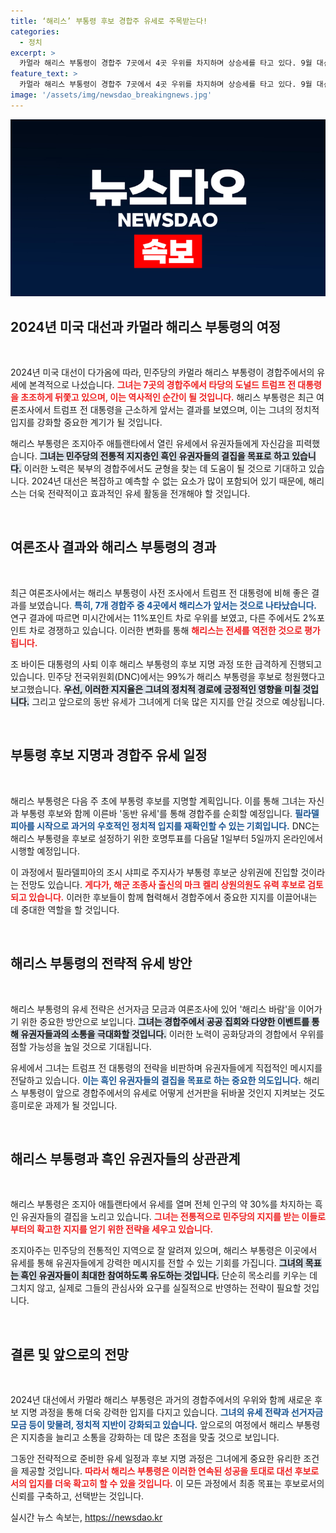 ```yaml
---
title: ‘해리스’ 부통령 후보 경합주 유세로 주목받는다!
categories:
  - 정치
excerpt: >
  카멀라 해리스 부통령이 경합주 7곳에서 4곳 우위를 차지하며 상승세를 타고 있다. 9월 대선 TV 토론 회피 중인 트럼프 전 대통령과의 맞대결이 점점 더 눈길을 끌고 있다. 새 부통령 후보 발표와 동반 유세 일정도 임박해 긴장감이 감도는 상황이다!
feature_text: >
  카멀라 해리스 부통령이 경합주 7곳에서 4곳 우위를 차지하며 상승세를 타고 있다. 9월 대선 TV 토론 회피 중인 트럼프 전 대통령과의 맞대결이 점점 더 눈길을 끌고 있다. 새 부통령 후보 발표와 동반 유세 일정도 임박해 긴장감이 감도는 상황이다!
image: '/assets/img/newsdao_breakingnews.jpg'
---
```


<p><img src="/assets/img/newsdao_breakingnews.jpg" alt="bookingtag 속보" /></p>

<h2 data-ke-size="size26">2024년 미국 대선과 카멀라 해리스 부통령의 여정</h2>

<p data-ke-size="size16">&nbsp;</p>

<p>2024년 미국 대선이 다가옴에 따라, 민주당의 카멀라 해리스 부통령이 경합주에서의 유세에 본격적으로 나섰습니다. <b><span style="color: #ee2323;">그녀는 7곳의 경합주에서 타당의 도널드 트럼프 전 대통령을 초조하게 뒤쫓고 있으며, 이는 역사적인 순간이 될 것입니다.</span></b> 해리스 부통령은 최근 여론조사에서 트럼프 전 대통령을 근소하게 앞서는 결과를 보였으며, 이는 그녀의 정치적 입지를 강화할 중요한 계기가 될 것입니다. </p>

<p>해리스 부통령은 조지아주 애틀랜타에서 열린 유세에서 유권자들에게 자신감을 피력했습니다. <b><span style="background-color: #21538527;">그녀는 민주당의 전통적 지지층인 흑인 유권자들의 결집을 목표로 하고 있습니다.</span></b> 이러한 노력은 북부의 경합주에서도 균형을 찾는 데 도움이 될 것으로 기대하고 있습니다. 2024년 대선은 복잡하고 예측할 수 없는 요소가 많이 포함되어 있기 때문에, 해리스는 더욱 전략적이고 효과적인 유세 활동을 전개해야 할 것입니다.</p>

<p data-ke-size="size16">&nbsp;</p>

<h2 data-ke-size="size26">여론조사 결과와 해리스 부통령의 경과</h2>

<p data-ke-size="size16">&nbsp;</p>

<p>최근 여론조사에서는 해리스 부통령이 사전 조사에서 트럼프 전 대통령에 비해 좋은 결과를 보였습니다. <b><span style="color: #1a5490;">특히, 7개 경합주 중 4곳에서 해리스가 앞서는 것으로 나타났습니다.</span></b> 연구 결과에 따르면 미시간에서는 11%포인트 차로 우위를 보였고, 다른 주에서도 2%포인트 차로 경쟁하고 있습니다. 이러한 변화를 통해 <b><span style="color: #ee2323;">해리스는 전세를 역전한 것으로 평가됩니다.</span></b> </p>

<p>조 바이든 대통령의 사퇴 이후 해리스 부통령의 후보 지명 과정 또한 급격하게 진행되고 있습니다. 민주당 전국위원회(DNC)에서는 99%가 해리스 부통령을 후보로 청원했다고 보고했습니다. <b><span style="background-color: #21538527;">우선, 이러한 지지율은 그녀의 정치적 경로에 긍정적인 영향을 미칠 것입니다.</span></b> 그리고 앞으로의 동반 유세가 그녀에게 더욱 많은 지지를 안길 것으로 예상됩니다.</p>

<p data-ke-size="size16">&nbsp;</p>

<h2 data-ke-size="size26">부통령 후보 지명과 경합주 유세 일정</h2>

<p data-ke-size="size16">&nbsp;</p>

<p>해리스 부통령은 다음 주 초에 부통령 후보를 지명할 계획입니다. 이를 통해 그녀는 자신과 부통령 후보와 함께 이른바 '동반 유세'를 통해 경합주를 순회할 예정입니다. <b><span style="color: #1a5490;">필라델피아를 시작으로 과거의 우호적인 정치적 입지를 재확인할 수 있는 기회입니다.</span></b> DNC는 해리스 부통령을 후보로 설정하기 위한 호명투표를 다음달 1일부터 5일까지 온라인에서 시행할 예정입니다.</p>

<p>이 과정에서 필라델피아의 조시 샤피로 주지사가 부통령 후보군 상위권에 진입할 것이라는 전망도 있습니다. <b><span style="color: #ee2323;">게다가, 해군 조종사 출신의 마크 켈리 상원의원도 유력 후보로 검토되고 있습니다.</span></b> 이러한 후보들이 함께 협력해서 경합주에서 중요한 지지를 이끌어내는 데 중대한 역할을 할 것입니다.</p>

<p data-ke-size="size16">&nbsp;</p>

<h2 data-ke-size="size26">해리스 부통령의 전략적 유세 방안</h2>

<p data-ke-size="size16">&nbsp;</p>

<p>해리스 부통령의 유세 전략은 선거자금 모금과 여론조사에 있어 '해리스 바람'을 이어가기 위한 중요한 방안으로 보입니다. <b><span style="background-color: #21538527;">그녀는 경합주에서 공공 집회와 다양한 이벤트를 통해 유권자들과의 소통을 극대화할 것입니다.</span></b> 이러한 노력이 공화당과의 경합에서 우위를 점할 가능성을 높일 것으로 기대됩니다. </p>

<p>유세에서 그녀는 트럼프 전 대통령의 전략을 비판하며 유권자들에게 직접적인 메시지를 전달하고 있습니다. <b><span style="color: #1a5490;">이는 흑인 유권자들의 결집을 목표로 하는 중요한 의도입니다.</span></b> 해리스 부통령이 앞으로 경합주에서의 유세로 어떻게 선거판을 뒤바꿀 것인지 지켜보는 것도 흥미로운 과제가 될 것입니다.</p>

<p data-ke-size="size16">&nbsp;</p>

<h2 data-ke-size="size26">해리스 부통령과 흑인 유권자들의 상관관계</h2>

<p data-ke-size="size16">&nbsp;</p>

<p>해리스 부통령은 조지아 애틀랜타에서 유세를 열며 전체 인구의 약 30%를 차지하는 흑인 유권자들의 결집을 노리고 있습니다. <b><span style="color: #ee2323;">그녀는 전통적으로 민주당의 지지를 받는 이들로부터의 확고한 지지를 얻기 위한 전략을 세우고 있습니다.</span></b> </p>

<p>조지아주는 민주당의 전통적인 지역으로 잘 알려져 있으며, 해리스 부통령은 이곳에서 유세를 통해 유권자들에게 강력한 메시지를 전할 수 있는 기회를 가집니다. <b><span style="background-color: #21538527;">그녀의 목표는 흑인 유권자들이 최대한 참여하도록 유도하는 것입니다.</span></b> 단순히 목소리를 키우는 데 그치지 않고, 실제로 그들의 관심사와 요구를 실질적으로 반영하는 전략이 필요할 것입니다.</p>

<p data-ke-size="size16">&nbsp;</p>

<h2 data-ke-size="size26">결론 및 앞으로의 전망</h2>

<p data-ke-size="size16">&nbsp;</p>

<p>2024년 대선에서 카멀라 해리스 부통령은 과거의 경합주에서의 우위와 함께 새로운 후보 지명 과정을 통해 더욱 강력한 입지를 다지고 있습니다. <b><span style="color: #1a5490;">그녀의 유세 전략과 선거자금 모금 등이 맞물려, 정치적 지반이 강화되고 있습니다.</span></b> 앞으로의 여정에서 해리스 부통령은 지지층을 늘리고 소통을 강화하는 데 많은 초점을 맞출 것으로 보입니다. </p>

<p>그동안 전략적으로 준비한 유세 일정과 후보 지명 과정은 그녀에게 중요한 유리한 조건을 제공할 것입니다. <b><span style="color: #ee2323;">따라서 해리스 부통령은 이러한 연속된 성공을 토대로 대선 후보로서의 입지를 더욱 확고히 할 수 있을 것입니다.</span></b> 이 모든 과정에서 최종 목표는 후보로서의 신뢰를 구축하고, 선택받는 것입니다.</p>
실시간 뉴스 속보는, <a href="https://newsdao.kr" rel="dofollow">https://newsdao.kr</a>


